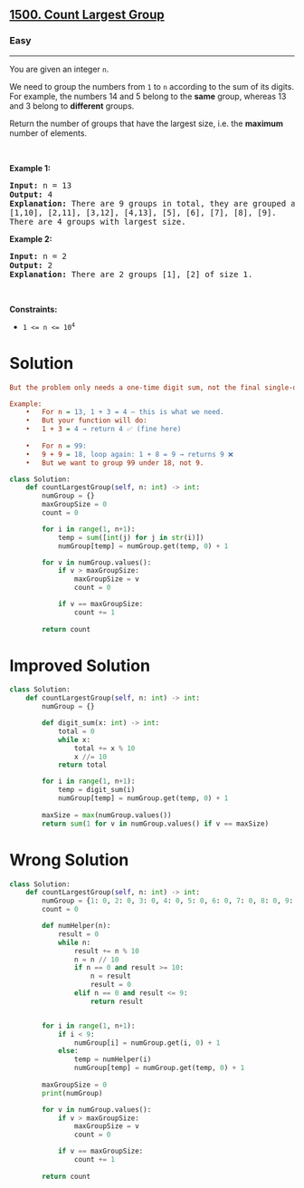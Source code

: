 <h2><a href="https://leetcode.com/problems/count-largest-group">1500. Count Largest Group</a></h2><h3>Easy</h3><hr><p>You are given an integer <code>n</code>.</p>

<p>We need to group the numbers from <code>1</code> to <code>n</code> according to the sum of its digits. For example, the numbers 14 and 5 belong to the <strong>same</strong> group, whereas 13 and 3 belong to <strong>different</strong> groups.</p>

<p>Return the number of groups that have the largest size, i.e. the <strong>maximum</strong> number of elements.</p>

<p>&nbsp;</p>
<p><strong class="example">Example 1:</strong></p>

<pre>
<strong>Input:</strong> n = 13
<strong>Output:</strong> 4
<strong>Explanation:</strong> There are 9 groups in total, they are grouped according sum of its digits of numbers from 1 to 13:
[1,10], [2,11], [3,12], [4,13], [5], [6], [7], [8], [9].
There are 4 groups with largest size.
</pre>

<p><strong class="example">Example 2:</strong></p>

<pre>
<strong>Input:</strong> n = 2
<strong>Output:</strong> 2
<strong>Explanation:</strong> There are 2 groups [1], [2] of size 1.
</pre>

<p>&nbsp;</p>
<p><strong>Constraints:</strong></p>

<ul>
	<li><code>1 &lt;= n &lt;= 10<sup>4</sup></code></li>
</ul>


# Solution 
```ini 
But the problem only needs a one-time digit sum, not the final single-digit result.

Example:
	•	For n = 13, 1 + 3 = 4 — this is what we need.
	•	But your function will do:
	•	1 + 3 = 4 → return 4 ✅ (fine here)
	
	•	For n = 99:
	•	9 + 9 = 18, loop again: 1 + 8 = 9 → returns 9 ❌
	•	But we want to group 99 under 18, not 9.
```

```python
class Solution:
    def countLargestGroup(self, n: int) -> int:
        numGroup = {}
        maxGroupSize = 0
        count = 0

        for i in range(1, n+1):
            temp = sum([int(j) for j in str(i)])
            numGroup[temp] = numGroup.get(temp, 0) + 1

        for v in numGroup.values():
            if v > maxGroupSize:
                maxGroupSize = v
                count = 0

            if v == maxGroupSize:
                count += 1
        
        return count
```
# Improved Solution 
```python
class Solution:
    def countLargestGroup(self, n: int) -> int:
        numGroup = {}

        def digit_sum(x: int) -> int:
            total = 0
            while x:
                total += x % 10
                x //= 10
            return total

        for i in range(1, n+1):
            temp = digit_sum(i)
            numGroup[temp] = numGroup.get(temp, 0) + 1
        
        maxSize = max(numGroup.values())
        return sum(1 for v in numGroup.values() if v == maxSize)
```

# Wrong Solution 
```python
class Solution:
    def countLargestGroup(self, n: int) -> int:
        numGroup = {1: 0, 2: 0, 3: 0, 4: 0, 5: 0, 6: 0, 7: 0, 8: 0, 9: 0}
        count = 0

        def numHelper(n):
            result = 0
            while n:
                result += n % 10 
                n = n // 10 
                if n == 0 and result >= 10:
                    n = result 
                    result = 0
                elif n == 0 and result <= 9:
                    return result 


        for i in range(1, n+1):
            if i < 9:
                numGroup[i] = numGroup.get(i, 0) + 1
            else:
                temp = numHelper(i)
                numGroup[temp] = numGroup.get(temp, 0) + 1
        
        maxGroupSize = 0
        print(numGroup)

        for v in numGroup.values():
            if v > maxGroupSize:
                maxGroupSize = v
                count = 0

            if v == maxGroupSize:
                count += 1
        
        return count
```
